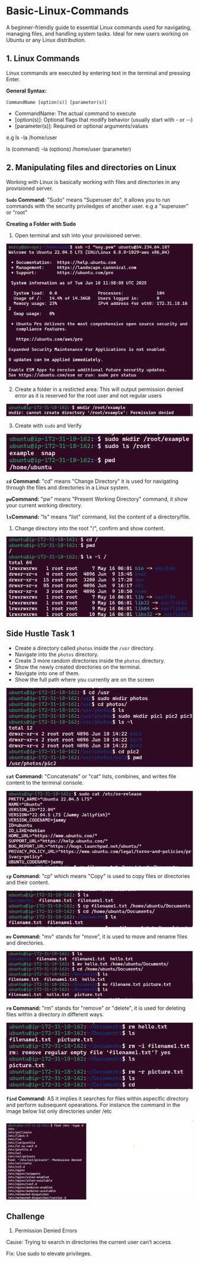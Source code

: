 # Basic-Linux-Commands
A beginner-friendly guide to essential Linux commands used for navigating, managing files, and handling system tasks. Ideal for new users working on Ubuntu or any Linux distribution.

## 1. Linux Commands

Linux commands are executed by entering text in the terminal and pressing Enter.

**General Syntax:**

    CommandName [option(s)] [parameter(s)]

   * CommandName: The actual command to execute
   * [option(s)]: Optional flags that modify behavior (usually start with - or --)
   * [parameter(s)]: Required or optional arguments/values

   e.g ls -la /home/user

   ls (command) -la (options) /home/user (parameter)

## 2. Manipulating files and directories on Linux

Working with Linux is basically working with files and directories in any provisioned server.

**`Sudo` Command:** "Sudo" means "Superuser do", it allows you to run commands with the security priviledges of another user. e.g a "superuser" or "root"

**Creating a Folder with Sudo**

 1. Open terminal and ssh into your provisioned server. 

 ![Connect to Server](img/img-01-connect-to-server.png)

 2. Create a folder in a resticted area: This will output permission denied error as it is reserved for the root user and not regular users

 ![Restricted Area](img/img-02-working-in-restricted-area.png)

 3. Create with `sudo` and Verify

 ![Create Folder](img/img-03-folder-created-by-regular-user.png)

 **`cd` Command:** "cd" means "Change Directory" it is used for navigating through the files and directories in a Linux system.

 **`pw`Command:** "pw" means "Present Working Directory" command, it show your current working directory.

 **`ls`Command:** "ls" means "list" command, list the content of a directory/file.

 1. Change directory into the root "/", confirm and show content.

 ![Cd Command](img/img-04-cd-command.png)

## Side Hustle Task 1

 * Create a directory called `photos` inside the `/usr` directory.  
 * Navigate into the `photos` directory.
 * Create 3 more random directories inside the `photos` directory.
 * Show the newly created directories on the terminal.
 * Navigate into one of them.
 * Show the full path where you currently are on the screen

 ![Side Hustle Task 1](img/img-05-task-1.png)

**`cat` Command:** "Concatenate" or "cat" lists, combines, and writes file content to the terminal console. 

![Concatenate Command](img/img-06-cat-command.png)

**`cp` Command:** "cp" which means "Copy" 
is used to copy files or directories and their content.

![Copy Command](img/img-07-cp-command.png)

**`mv` Command:** "mv" stands for "move", it is used to move and rename files and directories.

![Move Command](img/img-08-mv-command.png)

**`rm` Command:** "rm" stands for "remove" or "delete", it is used for deleting files within a directory in different ways.

![Remove Command](img/img-09-rm-command.png)

**`find` Command:** AS it implies it searches for files within aspecific directory and perform subsequent opearations. For instance the command in the image below list only directories under /etc

![Find Command](img/img-10-find-command.png)

## Challenge 

1. Permission Denied Errors

Cause: Trying to search in directories the current user can’t access.

Fix: Use sudo to elevate privileges.